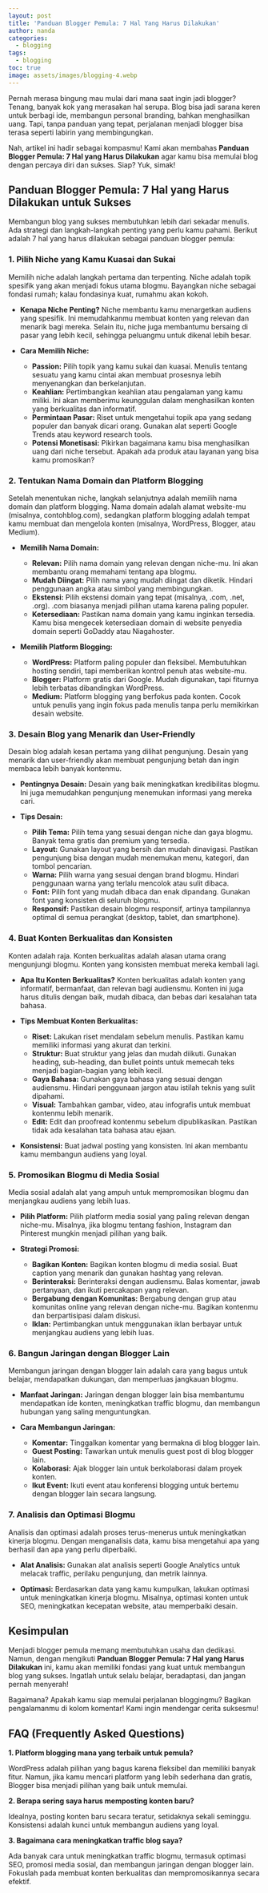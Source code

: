 ```yaml
---
layout: post
title: 'Panduan Blogger Pemula: 7 Hal Yang Harus Dilakukan'
author: nanda
categories:
  - blogging
tags:
  - blogging
toc: true
image: assets/images/blogging-4.webp
---
```



Pernah merasa bingung mau mulai dari mana saat ingin jadi blogger? Tenang, banyak kok yang merasakan hal serupa. Blog bisa jadi sarana keren untuk berbagi ide, membangun personal branding, bahkan menghasilkan uang. Tapi, tanpa panduan yang tepat, perjalanan menjadi blogger bisa terasa seperti labirin yang membingungkan.

Nah, artikel ini hadir sebagai kompasmu! Kami akan membahas **Panduan Blogger Pemula: 7 Hal yang Harus Dilakukan** agar kamu bisa memulai blog dengan percaya diri dan sukses. Siap? Yuk, simak!

## Panduan Blogger Pemula: 7 Hal yang Harus Dilakukan untuk Sukses

Membangun blog yang sukses membutuhkan lebih dari sekadar menulis. Ada strategi dan langkah-langkah penting yang perlu kamu pahami. Berikut adalah 7 hal yang harus dilakukan sebagai panduan blogger pemula:

### 1\. Pilih Niche yang Kamu Kuasai dan Sukai

Memilih niche adalah langkah pertama dan terpenting. Niche adalah topik spesifik yang akan menjadi fokus utama blogmu. Bayangkan niche sebagai fondasi rumah; kalau fondasinya kuat, rumahmu akan kokoh.

- **Kenapa Niche Penting?** Niche membantu kamu menargetkan audiens yang spesifik. Ini memudahkanmu membuat konten yang relevan dan menarik bagi mereka. Selain itu, niche juga membantumu bersaing di pasar yang lebih kecil, sehingga peluangmu untuk dikenal lebih besar.
    
- **Cara Memilih Niche:**
    
    - **Passion:** Pilih topik yang kamu sukai dan kuasai. Menulis tentang sesuatu yang kamu cintai akan membuat prosesnya lebih menyenangkan dan berkelanjutan.
    - **Keahlian:** Pertimbangkan keahlian atau pengalaman yang kamu miliki. Ini akan memberimu keunggulan dalam menghasilkan konten yang berkualitas dan informatif.
    - **Permintaan Pasar:** Riset untuk mengetahui topik apa yang sedang populer dan banyak dicari orang. Gunakan alat seperti Google Trends atau keyword research tools.
    - **Potensi Monetisasi:** Pikirkan bagaimana kamu bisa menghasilkan uang dari niche tersebut. Apakah ada produk atau layanan yang bisa kamu promosikan?

### 2\. Tentukan Nama Domain dan Platform Blogging

Setelah menentukan niche, langkah selanjutnya adalah memilih nama domain dan platform blogging. Nama domain adalah alamat website-mu (misalnya, contohblog.com), sedangkan platform blogging adalah tempat kamu membuat dan mengelola konten (misalnya, WordPress, Blogger, atau Medium).

- **Memilih Nama Domain:**
    
    - **Relevan:** Pilih nama domain yang relevan dengan niche-mu. Ini akan membantu orang memahami tentang apa blogmu.
    - **Mudah Diingat:** Pilih nama yang mudah diingat dan diketik. Hindari penggunaan angka atau simbol yang membingungkan.
    - **Ekstensi:** Pilih ekstensi domain yang tepat (misalnya, .com, .net, .org). .com biasanya menjadi pilihan utama karena paling populer.
    - **Ketersediaan:** Pastikan nama domain yang kamu inginkan tersedia. Kamu bisa mengecek ketersediaan domain di website penyedia domain seperti GoDaddy atau Niagahoster.
- **Memilih Platform Blogging:**
    
    - **WordPress:** Platform paling populer dan fleksibel. Membutuhkan hosting sendiri, tapi memberikan kontrol penuh atas website-mu.
    - **Blogger:** Platform gratis dari Google. Mudah digunakan, tapi fiturnya lebih terbatas dibandingkan WordPress.
    - **Medium:** Platform blogging yang berfokus pada konten. Cocok untuk penulis yang ingin fokus pada menulis tanpa perlu memikirkan desain website.

### 3\. Desain Blog yang Menarik dan User-Friendly

Desain blog adalah kesan pertama yang dilihat pengunjung. Desain yang menarik dan user-friendly akan membuat pengunjung betah dan ingin membaca lebih banyak kontenmu.

- **Pentingnya Desain:** Desain yang baik meningkatkan kredibilitas blogmu. Ini juga memudahkan pengunjung menemukan informasi yang mereka cari.
    
- **Tips Desain:**
    
    - **Pilih Tema:** Pilih tema yang sesuai dengan niche dan gaya blogmu. Banyak tema gratis dan premium yang tersedia.
    - **Layout:** Gunakan layout yang bersih dan mudah dinavigasi. Pastikan pengunjung bisa dengan mudah menemukan menu, kategori, dan tombol pencarian.
    - **Warna:** Pilih warna yang sesuai dengan brand blogmu. Hindari penggunaan warna yang terlalu mencolok atau sulit dibaca.
    - **Font:** Pilih font yang mudah dibaca dan enak dipandang. Gunakan font yang konsisten di seluruh blogmu.
    - **Responsif:** Pastikan desain blogmu responsif, artinya tampilannya optimal di semua perangkat (desktop, tablet, dan smartphone).

### 4\. Buat Konten Berkualitas dan Konsisten

Konten adalah raja. Konten berkualitas adalah alasan utama orang mengunjungi blogmu. Konten yang konsisten membuat mereka kembali lagi.

- **Apa Itu Konten Berkualitas?** Konten berkualitas adalah konten yang informatif, bermanfaat, dan relevan bagi audiensmu. Konten ini juga harus ditulis dengan baik, mudah dibaca, dan bebas dari kesalahan tata bahasa.
    
- **Tips Membuat Konten Berkualitas:**
    
    - **Riset:** Lakukan riset mendalam sebelum menulis. Pastikan kamu memiliki informasi yang akurat dan terkini.
    - **Struktur:** Buat struktur yang jelas dan mudah diikuti. Gunakan heading, sub-heading, dan bullet points untuk memecah teks menjadi bagian-bagian yang lebih kecil.
    - **Gaya Bahasa:** Gunakan gaya bahasa yang sesuai dengan audiensmu. Hindari penggunaan jargon atau istilah teknis yang sulit dipahami.
    - **Visual:** Tambahkan gambar, video, atau infografis untuk membuat kontenmu lebih menarik.
    - **Edit:** Edit dan proofread kontenmu sebelum dipublikasikan. Pastikan tidak ada kesalahan tata bahasa atau ejaan.
- **Konsistensi:** Buat jadwal posting yang konsisten. Ini akan membantu kamu membangun audiens yang loyal.
    

### 5\. Promosikan Blogmu di Media Sosial

Media sosial adalah alat yang ampuh untuk mempromosikan blogmu dan menjangkau audiens yang lebih luas.

- **Pilih Platform:** Pilih platform media sosial yang paling relevan dengan niche-mu. Misalnya, jika blogmu tentang fashion, Instagram dan Pinterest mungkin menjadi pilihan yang baik.
    
- **Strategi Promosi:**
    
    - **Bagikan Konten:** Bagikan konten blogmu di media sosial. Buat caption yang menarik dan gunakan hashtag yang relevan.
    - **Berinteraksi:** Berinteraksi dengan audiensmu. Balas komentar, jawab pertanyaan, dan ikuti percakapan yang relevan.
    - **Bergabung dengan Komunitas:** Bergabung dengan grup atau komunitas online yang relevan dengan niche-mu. Bagikan kontenmu dan berpartisipasi dalam diskusi.
    - **Iklan:** Pertimbangkan untuk menggunakan iklan berbayar untuk menjangkau audiens yang lebih luas.

### 6\. Bangun Jaringan dengan Blogger Lain

Membangun jaringan dengan blogger lain adalah cara yang bagus untuk belajar, mendapatkan dukungan, dan memperluas jangkauan blogmu.

- **Manfaat Jaringan:** Jaringan dengan blogger lain bisa membantumu mendapatkan ide konten, meningkatkan traffic blogmu, dan membangun hubungan yang saling menguntungkan.
    
- **Cara Membangun Jaringan:**
    
    - **Komentar:** Tinggalkan komentar yang bermakna di blog blogger lain.
    - **Guest Posting:** Tawarkan untuk menulis guest post di blog blogger lain.
    - **Kolaborasi:** Ajak blogger lain untuk berkolaborasi dalam proyek konten.
    - **Ikut Event:** Ikuti event atau konferensi blogging untuk bertemu dengan blogger lain secara langsung.

### 7\. Analisis dan Optimasi Blogmu

Analisis dan optimasi adalah proses terus-menerus untuk meningkatkan kinerja blogmu. Dengan menganalisis data, kamu bisa mengetahui apa yang berhasil dan apa yang perlu diperbaiki.

- **Alat Analisis:** Gunakan alat analisis seperti Google Analytics untuk melacak traffic, perilaku pengunjung, dan metrik lainnya.
    
- **Optimasi:** Berdasarkan data yang kamu kumpulkan, lakukan optimasi untuk meningkatkan kinerja blogmu. Misalnya, optimasi konten untuk SEO, meningkatkan kecepatan website, atau memperbaiki desain.
    

## Kesimpulan

Menjadi blogger pemula memang membutuhkan usaha dan dedikasi. Namun, dengan mengikuti **Panduan Blogger Pemula: 7 Hal yang Harus Dilakukan** ini, kamu akan memiliki fondasi yang kuat untuk membangun blog yang sukses. Ingatlah untuk selalu belajar, beradaptasi, dan jangan pernah menyerah!

Bagaimana? Apakah kamu siap memulai perjalanan bloggingmu? Bagikan pengalamanmu di kolom komentar! Kami ingin mendengar cerita suksesmu!

## FAQ (Frequently Asked Questions)

**1\. Platform blogging mana yang terbaik untuk pemula?**

WordPress adalah pilihan yang bagus karena fleksibel dan memiliki banyak fitur. Namun, jika kamu mencari platform yang lebih sederhana dan gratis, Blogger bisa menjadi pilihan yang baik untuk memulai.

**2\. Berapa sering saya harus memposting konten baru?**

Idealnya, posting konten baru secara teratur, setidaknya sekali seminggu. Konsistensi adalah kunci untuk membangun audiens yang loyal.

**3\. Bagaimana cara meningkatkan traffic blog saya?**

Ada banyak cara untuk meningkatkan traffic blogmu, termasuk optimasi SEO, promosi media sosial, dan membangun jaringan dengan blogger lain. Fokuslah pada membuat konten berkualitas dan mempromosikannya secara efektif.
